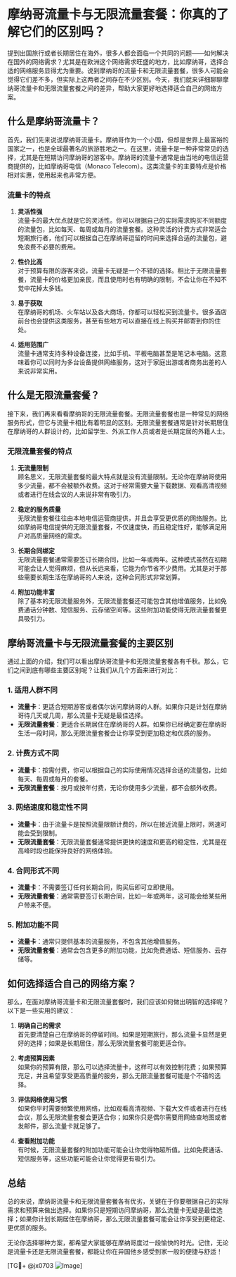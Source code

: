 # 摩纳哥流量卡与无限流量套餐：你真的了解它们的区别吗？

提到出国旅行或者长期居住在海外，很多人都会面临一个共同的问题——如何解决在国外的网络需求？尤其是在欧洲这个网络需求旺盛的地方，比如摩纳哥，选择合适的网络服务显得尤为重要。说到摩纳哥的流量卡和无限流量套餐，很多人可能会觉得它们差不多，但实际上这两者之间存在不少区别。今天，我们就来详细聊聊摩纳哥流量卡和无限流量套餐之间的差异，帮助大家更好地选择适合自己的网络方案。

## 什么是摩纳哥流量卡？

首先，我们先来说说摩纳哥流量卡。摩纳哥作为一个小国，但却是世界上最富裕的国家之一，也是全球最著名的旅游胜地之一。在这里，流量卡是一种非常常见的选择，尤其是在短期访问摩纳哥的游客中。摩纳哥的流量卡通常是由当地的电信运营商提供的，比如摩纳哥电信（Monaco Telecom）。这类流量卡的主要特点是价格相对实惠，使用起来也非常方便。

### 流量卡的特点

1. **灵活性强**  
   流量卡的最大优点就是它的灵活性。你可以根据自己的实际需求购买不同额度的流量包，比如每天、每周或每月的流量套餐。这种灵活的计费方式非常适合短期旅行者，他们可以根据自己在摩纳哥逗留的时间来选择合适的流量包，避免浪费不必要的费用。

2. **性价比高**  
   对于预算有限的游客来说，流量卡无疑是一个不错的选择。相比于无限流量套餐，流量卡的价格更加亲民，而且使用时也有明确的限制，不会让你在不知不觉中花掉太多钱。

3. **易于获取**  
   在摩纳哥的机场、火车站以及各大商场，你都可以轻松买到流量卡。很多酒店前台也会提供这类服务，甚至有些地方可以直接在线上购买并邮寄到你的住处。

4. **适用范围广**  
   流量卡通常支持多种设备连接，比如手机、平板电脑甚至是笔记本电脑。这意味着你可以同时为多台设备提供网络服务，这对于家庭出游或者商务出差的人来说非常实用。

## 什么是无限流量套餐？

接下来，我们再来看看摩纳哥的无限流量套餐。无限流量套餐也是一种常见的网络服务形式，但它与流量卡相比有着明显的区别。无限流量套餐通常是针对长期居住在摩纳哥的人群设计的，比如留学生、外派工作人员或者是长期定居的外籍人士。

### 无限流量套餐的特点

1. **无流量限制**  
   顾名思义，无限流量套餐的最大特点就是没有流量限制。无论你在摩纳哥使用多少流量，都不会被额外收费。这对于经常需要大量下载数据、观看高清视频或者进行在线会议的人来说非常有吸引力。

2. **稳定的服务质量**  
   无限流量套餐往往由本地电信运营商提供，并且会享受更优质的网络服务。比如摩纳哥电信提供的无限流量套餐，不仅速度快，而且稳定性好，能够满足用户对高质量网络的需求。

3. **长期合同绑定**  
   无限流量套餐通常需要签订长期合同，比如一年或两年。这种模式虽然在初期可能会让人觉得麻烦，但从长远来看，它能为你节省不少费用。尤其是对于那些需要长期生活在摩纳哥的人来说，这种合同形式非常划算。

4. **附加功能丰富**  
   除了基本的无限流量服务外，无限流量套餐还可能包含其他增值服务，比如免费通话分钟数、短信服务、云存储空间等。这些附加功能使得无限流量套餐更具吸引力。

## 摩纳哥流量卡与无限流量套餐的主要区别

通过上面的介绍，我们可以看出摩纳哥流量卡和无限流量套餐各有千秋。那么，它们之间到底有哪些主要区别呢？让我们从几个方面来进行对比：

### 1. 适用人群不同

- **流量卡**：更适合短期游客或者偶尔访问摩纳哥的人群。如果你只是计划在摩纳哥待几天或几周，那么流量卡无疑是最佳选择。
- **无限流量套餐**：更适合长期居住在摩纳哥的人群。如果你已经确定要在摩纳哥生活一段时间，那么无限流量套餐会让你享受到更加稳定和优质的服务。

### 2. 计费方式不同

- **流量卡**：按需付费，你可以根据自己的实际使用情况选择合适的流量包，比如每天、每周或每月的套餐。
- **无限流量套餐**：按月或按年付费，无论你使用多少流量，都不会额外收费。

### 3. 网络速度和稳定性不同

- **流量卡**：由于流量卡是按照流量限额计费的，所以在接近流量上限时，网速可能会受到限制。
- **无限流量套餐**：无限流量套餐通常提供更快的速度和更高的稳定性，尤其是在高峰时段也能保持良好的网络体验。

### 4. 合同形式不同

- **流量卡**：不需要签订任何长期合同，购买后即可立即使用。
- **无限流量套餐**：通常需要签订长期合同，比如一年或两年，这可能会给某些用户带来不便。

### 5. 附加功能不同

- **流量卡**：通常只提供基本的流量服务，不包含其他增值服务。
- **无限流量套餐**：通常会包含更多的附加功能，比如免费通话、短信服务、云存储等。

## 如何选择适合自己的网络方案？

那么，在面对摩纳哥流量卡和无限流量套餐时，我们应该如何做出明智的选择呢？以下是一些实用的建议：

1. **明确自己的需求**  
   首先要清楚自己在摩纳哥的停留时间。如果是短期旅行，那么流量卡显然是更好的选择；如果是长期居住，那么无限流量套餐可能更适合你。

2. **考虑预算因素**  
   如果你的预算有限，那么可以选择流量卡，这样可以有效控制花费；如果预算充足，并且希望享受更高质量的服务，那么无限流量套餐可能是个不错的选择。

3. **评估网络使用习惯**  
   如果你平时需要频繁使用网络，比如观看高清视频、下载大文件或者进行在线会议，那么无限流量套餐会更适合你；如果你只是偶尔需要用网络查地图或者发邮件，那么流量卡就足够了。

4. **查看附加功能**  
   有时候，无限流量套餐的附加功能可能会让你觉得物超所值。比如免费通话、短信服务等，这些功能可能会让你觉得更有吸引力。

## 总结

总的来说，摩纳哥流量卡和无限流量套餐各有优劣，关键在于你要根据自己的实际需求和预算来做出选择。如果你只是短期访问摩纳哥，那么流量卡无疑是最佳选择；如果你计划长期居住在摩纳哥，那么无限流量套餐可能会让你享受到更稳定、更优质的服务。

无论你选择哪种方案，都希望大家能够在摩纳哥度过一段愉快的时光。记住，无论是流量卡还是无限流量套餐，都能让你在异国他乡感受到家一般的便捷与舒适！

[TG💪+ @jx0703 ![Image](https://github.com/user-attachments/assets/dbca1d08-cadb-493c-b0ec-ad6f7a83f270)]